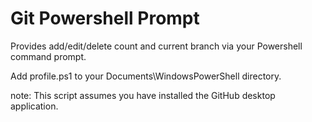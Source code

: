 # Git Powershell Prompt
Provides add/edit/delete count and current branch via your Powershell command prompt.

Add profile.ps1 to your Documents\WindowsPowerShell directory.

note:  This script assumes you have installed the GitHub desktop application.
